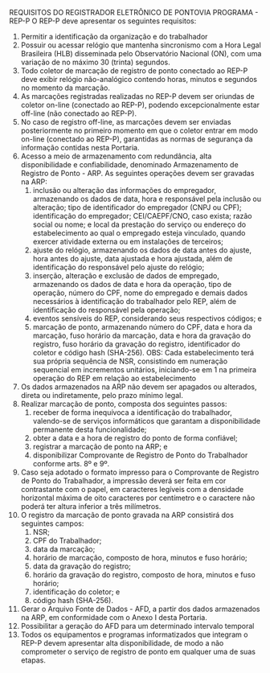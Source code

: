 REQUISITOS DO REGISTRADOR ELETRÔNICO DE PONTOVIA PROGRAMA - REP-P 
O REP-P deve apresentar os seguintes requisitos:

1. Permitir a identificação da organização e do trabalhador
2. Possuir ou acessar relógio que mantenha sincronismo com a Hora Legal Brasileira (HLB) disseminada pelo Observatório Nacional (ON), com uma variação de no máximo 30 (trinta) segundos.
3.  Todo coletor de marcação de registro de ponto conectado ao REP-P deve exibir relógio não-analógico contendo horas, minutos e segundos no momento da marcação.
4.  As marcações registradas realizadas no REP-P devem ser oriundas de coletor on-line (conectado ao REP-P), podendo excepcionalmente estar off-line (não conectado ao REP-P).
5.  No caso de registro off-line, as marcações devem ser enviadas posteriormente no primeiro momento em que o coletor entrar em modo on-line (conectado ao REP-P), garantidas as normas de segurança da informação contidas nesta Portaria.
6. Acesso a meio de armazenamento com redundância, alta disponibilidade e confiabilidade, denominado Armazenamento de Registro de Ponto - ARP. As seguintes operações devem ser gravadas na ARP:
	1. inclusão ou alteração das informações do empregador, armazenando os dados de data, hora e responsável pela inclusão ou alteração; tipo de identificador do empregador (CNPJ ou CPF); identificação do empregador; CEI/CAEPF/CNO, caso exista; razão social ou nome; e local da prestação do serviço ou endereço do estabelecimento ao qual o empregado esteja vinculado, quando exercer atividade externa ou em instalações de terceiros;
	2.  ajuste do relógio, armazenando os dados de data antes do ajuste, hora antes do ajuste, data ajustada e hora ajustada, além de identificação do responsável pelo ajuste do relógio;
	3. inserção, alteração e exclusão de dados de empregado, armazenando os dados de data e hora da operação, tipo de operação, número do CPF, nome do empregado e demais dados necessários à identificação do trabalhador pelo REP, além de identificação do responsável pela operação;
	4. eventos sensíveis do REP, considerando seus respectivos códigos; e
	5. marcação de ponto, armazenando número do CPF, data e hora da marcação, fuso horário da marcação, data e hora da gravação do registro, fuso horário da gravação do registro, identificador do coletor e código hash (SHA-256). 
	   OBS: Cada estabelecimento terá sua própria sequência de NSR, consistindo em numeração sequencial em incrementos unitários, iniciando-se em 1 na primeira operação do REP em relação ao estabelecimento
7. Os dados armazenados na ARP não devem ser apagados ou alterados, direta ou indiretamente, pelo prazo mínimo legal.
8. Realizar marcação de ponto, composta dos seguintes passos:
	1. receber de forma inequívoca a identificação do trabalhador, valendo-se de serviços informáticos que garantam a disponibilidade permanente desta funcionalidade; 
	2. obter a data e a hora de registro do ponto de forma confiável; 
	3. registrar a marcação de ponto na ARP; e 
	4. disponibilizar Comprovante de Registro de Ponto do Trabalhador conforme arts. 8º e 9º.
9. Caso seja adotado o formato impresso para o Comprovante de Registro de Ponto do Trabalhador, a impressão deverá ser feita em cor contrastante com o papel, em caracteres legíveis com a densidade horizontal máxima de oito caracteres por centímetro e o caractere não poderá ter altura inferior a três milímetros.
10. O registro da marcação de ponto gravada na ARP consistirá dos seguintes campos:
	1. NSR; 
	2. CPF do Trabalhador; 
	3. data da marcação; 
	4. horário de marcação, composto de hora, minutos e fuso horário; 
	5. data da gravação do registro; 
	6. horário da gravação do registro, composto de hora, minutos e fuso horário; 
	7. identificação do coletor; e 
	8. código hash (SHA-256).
11. Gerar o Arquivo Fonte de Dados - AFD, a partir dos dados armazenados na ARP, em conformidade com o Anexo I desta Portaria.
12.  Possibilitar a geração do AFD para um determinado intervalo temporal
13. Todos os equipamentos e programas informatizados que integram o REP-P devem apresentar alta disponibilidade, de modo a não comprometer o serviço de registro de ponto em qualquer uma de suas etapas.